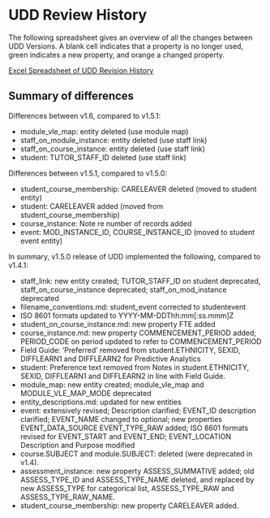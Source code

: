# UDD Review History

The following spreadsheet gives an overview of all the changes between UDD Versions. A blank cell indicates that a property is no longer used, green indicates a new property, and orange a changed property. 

[Excel Spreadsheet of UDD Revision History][differencesXLS]

[differencesXLS]: media/UDD_Revision_History.xlsx "differencesXLS"

## Summary of differences

Differences between v1.6, compared to v1.5.1:

- module_vle_map: entity deleted (use module map)
- staff_on_module_instance: entity deleted (use staff link)
- staff_on_course_instance: entity deleted (use staff link)
- student: TUTOR_STAFF_ID deleted (use staff link)

Differences between v1.5.1, compared to v1.5.0:

- student_course_membership: CARELEAVER deleted (moved to student entity)
- student: CARELEAVER added (moved from student_course_membership)
- course_instance: Note re number of records added
- event: MOD_INSTANCE_ID, COURSE_INSTANCE_ID (moved to student event entity)

In summary, v1.5.0 release of UDD implemented the following, compared to v1.4.1:

- staff_link: new entity created; TUTOR_STAFF_ID on student deprecated, staff_on_course_instance deprecated; staff_on_mod_instance deprecated
- filename_conventions.md: student_event corrected to studentevent
- ISO 8601 formats updated to YYYY-MM-DDThh:mm[:ss.mmm]Z
- student_on_course_instance.md: new property FTE added
- course_instance.md: new property COMMENCEMENT_PERIOD added; PERIOD_CODE on period updated to refer to COMMENCEMENT_PERIOD
- Field Guide: ‘Preferred’ removed from student.ETHNICITY, SEXID, DIFFLEARN1 and DIFFLEARN2 for Predictive Analytics
- student: Preference text removed from Notes in student.ETHNICITY, SEXID, DIFFLEARN1 and DIFFLEARN2 in line with Field Guide.
- module_map: new entity created; module_vle_map and MODULE_VLE_MAP_MODE deprecated
- entity_descriptions.md: updated for new entities
- event: extensively revised; Description clarified; EVENT_ID description clarified; EVENT_NAME changed to optional; new properties EVENT_DATA_SOURCE EVENT_TYPE_RAW added; ISO 8601 formats revised for EVENT_START and EVENT_END; EVENT_LOCATION Description and Purpose modified
- course.SUBJECT and module.SUBJECT: deleted (were deprecated in v1.4).
- assessment_instance: new property ASSESS_SUMMATIVE added; old ASSESS_TYPE_ID and ASSESS_TYPE_NAME deleted, and replaced by new ASSESS_TYPE for categorical list, ASSESS_TYPE_RAW and ASSESS_TYPE_RAW_NAME.
- student_course_membership: new property CARELEAVER added.